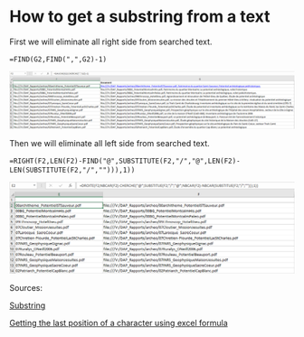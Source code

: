 # How to get a substring from a text

First we will eliminate all right side from searched text.
```
=FIND(G2,FIND(",",G2)-1)
```
![alt text][img1]

Then we will eliminate all left side from searched text.
```
=RIGHT(F2,LEN(F2)-FIND("@",SUBSTITUTE(F2,"/","@",LEN(F2)-LEN(SUBSTITUTE(F2,"/",""))),1))
```
![alt text][img2]

Sources:

[Substring](https://www.excel-easy.com/examples/substring.html#:~:text=To%20extract%20the%20leftmost%20characters,correct%20number%20of%20leftmost%20characters.)

[Getting the last position of a character using excel formula](https://trumpexcel.com/find-characters-last-position/)

[img1]: https://github.com/campelo/documentation/blob/master/excel/how-to-get-a-substring-from-a-text/assets/img1.png "Image 1" 

[img2]: https://github.com/campelo/documentation/blob/master/excel/how-to-get-a-substring-from-a-text/assets/img2.png "Image 2" 